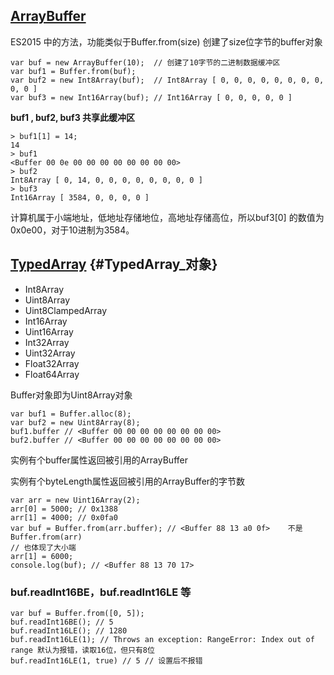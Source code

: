 ## [ArrayBuffer](https://developer.mozilla.org/zh-CN/docs/Web/JavaScript/Reference/Global_Objects/ArrayBuffer)

ES2015 中的方法，功能类似于Buffer.from\(size\) 创建了size位字节的buffer对象

```
var buf = new ArrayBuffer(10);  // 创建了10字节的二进制数据缓冲区
var buf1 = Buffer.from(buf);
var buf2 = new Int8Array(buf);  // Int8Array [ 0, 0, 0, 0, 0, 0, 0, 0, 0, 0 ]
var buf3 = new Int16Array(buf); // Int16Array [ 0, 0, 0, 0, 0 ]
```

**buf1 , buf2, buf3 共享此缓冲区**

```
> buf1[1] = 14;
14
> buf1
<Buffer 00 0e 00 00 00 00 00 00 00 00>
> buf2
Int8Array [ 0, 14, 0, 0, 0, 0, 0, 0, 0, 0 ]
> buf3
Int16Array [ 3584, 0, 0, 0, 0 ]
```

计算机属于小端地址，低地址存储地位，高地址存储高位，所以buf3\[0\] 的数值为 0x0e00，对于10进制为3584。

## [TypedArray](https://developer.mozilla.org/zh-CN/docs/Web/JavaScript/Reference/Global_Objects/TypedArray) {#TypedArray_对象}

* Int8Array
* Uint8Array
* Uint8ClampedArray
* Int16Array
* Uint16Array
* Int32Array
* Uint32Array
* Float32Array
* Float64Array

Buffer对象即为Uint8Array对象

```
var buf1 = Buffer.alloc(8);
var buf2 = new Uint8Array(8);
buf1.buffer // <Buffer 00 00 00 00 00 00 00 00>
buf2.buffer // <Buffer 00 00 00 00 00 00 00 00>
```

实例有个buffer属性返回被引用的ArrayBuffer

实例有个byteLength属性返回被引用的ArrayBuffer的字节数

```
var arr = new Uint16Array(2);
arr[0] = 5000; // 0x1388
arr[1] = 4000; // 0x0fa0
var buf = Buffer.from(arr.buffer); // <Buffer 88 13 a0 0f>    不是Buffer.from(arr) 
// 也体现了大小端
arr[1] = 6000;
console.log(buf); // <Buffer 88 13 70 17>
```

### buf.readInt16BE，buf.readInt16LE 等

```
var buf = Buffer.from([0, 5]);
buf.readInt16BE(); // 5
buf.readInt16LE(); // 1280
buf.readInt16LE(1); // Throws an exception: RangeError: Index out of range 默认为报错，读取16位，但只有8位
buf.readInt16LE(1, true) // 5 // 设置后不报错
```



